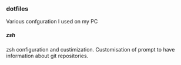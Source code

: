 ### dotfiles
Various confguration I used on my PC
##### zsh
zsh configuration and custimization.
Customisation of prompt to have information about git repositories.
